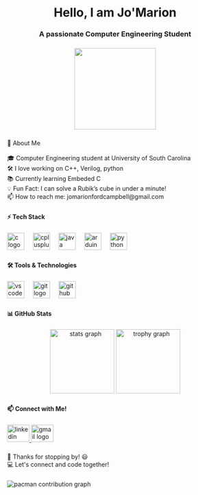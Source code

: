 <h1 align="center">Hello, I am Jo'Marion</h1>

###

<h3 align="center">A passionate Computer Engineering Student</h3>

###

<div align="center">
  <img height="190" src="https://user-images.githubusercontent.com/74038190/213760718-ca064723-1c29-4b82-985c-aadc7f57c090.gif"  />
</div>

###

<p align="left">🚀 About Me<br><br>🎓 Computer Engineering student at University of South Carolina<br>🛠️ I love working on C++, Verilog, python<br>📚 Currently learning Embeded C<br>💡 Fun Fact: I can solve a Rubik’s cube in under a minute!<br>📫 How to reach me: jomarionfordcampbell@gmail.com</p>

###

<h4 align="left">⚡ Tech Stack</h4>

###

<div align="left">
  <img src="https://cdn.jsdelivr.net/gh/devicons/devicon/icons/c/c-original.svg" height="40" alt="c logo"  />
  <img width="12" />
  <img src="https://cdn.jsdelivr.net/gh/devicons/devicon/icons/cplusplus/cplusplus-original.svg" height="40" alt="cplusplus logo"  />
  <img width="12" />
  <img src="https://cdn.jsdelivr.net/gh/devicons/devicon/icons/java/java-original.svg" height="40" alt="java logo"  />
  <img width="12" />
  <img src="https://cdn.simpleicons.org/arduino/00979D" height="40" alt="arduino logo"  />
  <img width="12" />
  <img src="https://cdn.simpleicons.org/python/3776AB" height="40" alt="python logo"  />
</div>

###

<h4 align="left">🛠 Tools & Technologies</h4>

###

<div align="left">
  <img src="https://cdn.jsdelivr.net/gh/devicons/devicon/icons/vscode/vscode-original.svg" height="40" alt="vscode logo"  />
  <img width="12" />
  <img src="https://cdn.jsdelivr.net/gh/devicons/devicon/icons/git/git-original.svg" height="40" alt="git logo"  />
  <img width="12" />
  <img src="https://cdn.jsdelivr.net/gh/devicons/devicon/icons/github/github-original.svg" height="40" alt="github logo"  />
</div>

###

<h4 align="left">📊 GitHub Stats</h4>

###

<div align="center">
  <img src="https://github-readme-stats.vercel.app/api?username=jomarion103&hide_title=false&hide_rank=false&show_icons=true&include_all_commits=true&count_private=true&disable_animations=false&theme=dracula&locale=en&hide_border=false&order=1" height="150" alt="stats graph"  />
  <img src="https://github-profile-trophy.vercel.app?username=jomarion103&theme=dracula&column=-1&row=1&margin-w=8&margin-h=8&no-bg=false&no-frame=false&order=4" height="150" alt="trophy graph"  />
</div>

###

<h4 align="left">📫 Connect with Me!</h4>

###

<div align="left">
  <a href="https://www.linkedin.com/in/jomarion-ford-campbell-a7046330b/" target="_blank">
    <img src="https://raw.githubusercontent.com/maurodesouza/profile-readme-generator/master/src/assets/icons/social/linkedin/default.svg" width="52" height="40" alt="linkedin logo"  />
  </a>
  <img src="https://raw.githubusercontent.com/maurodesouza/profile-readme-generator/master/src/assets/icons/social/gmail/default.svg" width="52" height="40" alt="gmail logo"  />
</div>

###

<p align="left">🎉 Thanks for stopping by! 😃<br>💻 Let's connect and code together!</p>

###

<picture>
  <source media="(prefers-color-scheme: dark)" srcset="https://raw.githubusercontent.com/jomarion103/jomarion103/output/pacman-contribution-graph-dark.svg">
  <source media="(prefers-color-scheme: light)" srcset="https://raw.githubusercontent.com/jomarion103/jomarion103/output/pacman-contribution-graph.svg">
  <img alt="pacman contribution graph" src="https://raw.githubusercontent.com/jomarion103/jomarion103/output/pacman-contribution-graph.svg">
</picture>

###
